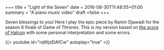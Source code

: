 +++
title = "Light of the Seven"
date = 2016-08-30T11:48:55+01:00
summary = "A piano music video"
draft =false
+++

Seven blessings to you! Here I play the epic piece by Ramin Djawadi for the season 6 finale of Game of Thrones. This is my version based on [the score of Halcon](https://www.youtube.com/watch?v=7-7V_80EqzY) with some personal interpretation and some errors.

{{< youtube id="rqWjzEIAfCw" autoplay="true" >}}

